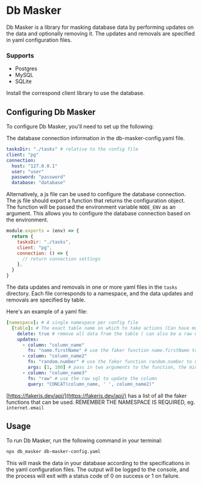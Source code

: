 # Db Masker

Db Masker is a library for masking database data by performing updates on the data and optionally removing it. The updates and removals are specified in yaml configuration files.

### Supports

- Postgres
- MySQL
- SQLite

Install the correspond client library to use the database.

## Configuring Db Masker
To configure Db Masker, you'll need to set up the following:

The database connection information in the db-masker-config.yaml file.
```yaml
tasksDir: "./tasks" # relative to the config file
client: "pg"
connection:
  host: "127.0.0.1"
  user: "user"
  password: "password"
  database: "database"
```

Alternatively, a js file can be used to configure the database connection. The js file should export a function that returns the configuration object. The function will be passed the environment variable `NODE_ENV` as an argument. This allows you to configure the database connection based on the environment.

```js
module.exports = (env) => {
  return {
    tasksDir: "./tasks",
    client: "pg",
    connection: () => {
      // return connection settings
    },
  }
}
```

The data updates and removals in one or more yaml files in the `tasks` directory. Each file corresponds to a namespace, and the data updates and removals are specified by table.

Here's an example of a yaml file:

```yaml
[namespace]: # A single namespace per config file
  [table]: # The exact table name on which to take actions (Can have multiple tables per namespace)
    delete: true # remove all data from the table ( can also be a raw where clause eg. "column_name2 > 100" )
    updates:
      - column: "column_name"
        fn: "name.firstName" # use the faker function name.firstName to update the column
      - column: "column_name2"
        fn: "random.number" # use the faker function random.number to update the column
        args: [1, 100] # pass in two arguments to the function, the minimum and maximum numbers
      - column: "column_name3"
        fn: "raw" # use the raw sql to update the column
        query: "CONCAT(column_name, ' ', column_name2)"
```

[https://fakerjs.dev/api/](https://fakerjs.dev/api/) has a list of all the faker functions that can be used. REMEMBER THE NAMESPACE IS REQUIRED, eg. `internet.email`

## Usage

To run Db Masker, run the following command in your terminal:

```bash
npx db_masker db-masker-config.yaml
```

This will mask the data in your database according to the specifications in the yaml configuration files. The output will be logged to the console, and the process will exit with a status code of 0 on success or 1 on failure.
